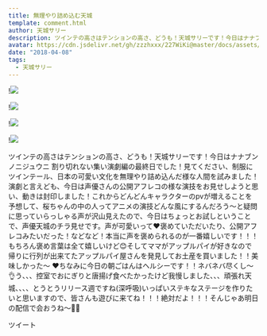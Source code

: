 ```yaml
---
title: 無理やり詰め込む天城
template: comment.html
author: 天城サリー
description: ツインテの高さはテンションの高さ、どうも！天城サリーです！今日はナナブンノニジュウニ 割り切れない集い演劇編の最終日でした！見てください、制服にツインテール、日本の可愛い文化を無理やり詰め込んだ様な...
avatar: https://cdn.jsdelivr.net/gh/zzzhxxx/227WiKi@master/docs/assets/photo/avatar/sally.jpg
date: "2018-04-08"
tags:
  - 天城サリー
---
```


!![](https://cdn.jsdelivr.net/gh/227WiKi/227WiKi-image@master/blog-image/sally-2018-04-08_1.jpg)

!![](https://cdn.jsdelivr.net/gh/227WiKi/227WiKi-image@master/blog-image/sally-2018-04-08_2.jpg)

!![](https://cdn.jsdelivr.net/gh/227WiKi/227WiKi-image@master/blog-image/sally-2018-04-08_3.jpg)

!![](https://cdn.jsdelivr.net/gh/227WiKi/227WiKi-image@master/blog-image/sally-2018-04-08_4.jpg)


ツインテの高さはテンションの高さ、どうも！天城サリーです！今日はナナブンノニジュウニ 割り切れない集い演劇編の最終日でした！見てください、制服にツインテール、日本の可愛い文化を無理やり詰め込んだ様な人間を試みました！演劇と言えども、今日は声優さんの公開アフレコの様な演技をお見せしようと思い、動きは封印しました！これからどんどんキャラクターのpvが増えることを予想して、桜ちゃんの中の人ってアニメの演技どんな風にするんだろう〜と疑問に思っていらっしゃる声が沢山見えたので、今日はちょっとお試しということで、声優天城のチラ見せです。声が可愛いって❤️褒めていただいたり、公開アフレコみたいだった！などなど！本当に声を褒められるのが一番嬉しいです！！！もちろん褒め言葉は全て嬉しいけど😊そしてママがアップルパイが好きなので帰りに行列が出来てたアップルパイ屋さんを発見してお土産を買いました！！美味しかった〜 ❤️ちなみに今日の朝ごはんはヘルシーです！！ネバネバ尽くし〜👌う、、、控室でおにぎりと唐揚げ食べたかったけど我慢しました、、、頑張れ天城、、、、とうとうリリース週ですね(深呼吸)いっぱいステキなステージを作りたいと思いますので、皆さんも遊びに来てね！！！絶対だよ！！！そんじゃあ明日の配信で会おうね〜💓😛


ツイート



